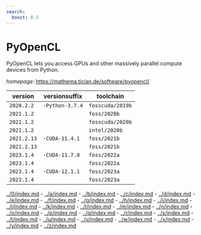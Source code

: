 ```yaml
---
search:
  boost: 0.5
---
```

# PyOpenCL

PyOpenCL lets you access GPUs and other massively parallel compute devices from Python.

*homepage*: <https://mathema.tician.de/software/pyopencl/>

version | versionsuffix | toolchain
--------|---------------|----------
``2020.2.2`` | ``-Python-3.7.4`` | ``fosscuda/2019b``
``2021.1.2`` |  | ``foss/2020b``
``2021.1.2`` |  | ``fosscuda/2020b``
``2021.1.2`` |  | ``intel/2020b``
``2021.2.13`` | ``-CUDA-11.4.1`` | ``foss/2021b``
``2021.2.13`` |  | ``foss/2021b``
``2023.1.4`` | ``-CUDA-11.7.0`` | ``foss/2022a``
``2023.1.4`` |  | ``foss/2022a``
``2023.1.4`` | ``-CUDA-12.1.1`` | ``foss/2023a``
``2023.1.4`` |  | ``foss/2023a``

[../0/index.md](0) - [../a/index.md](a) - [../b/index.md](b) - [../c/index.md](c) - [../d/index.md](d) - [../e/index.md](e) - [../f/index.md](f) - [../g/index.md](g) - [../h/index.md](h) - [../i/index.md](i) - [../j/index.md](j) - [../k/index.md](k) - [../l/index.md](l) - [../m/index.md](m) - [../n/index.md](n) - [../o/index.md](o) - [../p/index.md](p) - [../q/index.md](q) - [../r/index.md](r) - [../s/index.md](s) - [../t/index.md](t) - [../u/index.md](u) - [../v/index.md](v) - [../w/index.md](w) - [../x/index.md](x) - [../y/index.md](y) - [../z/index.md](z)

